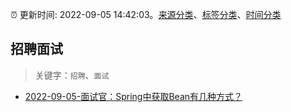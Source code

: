 :alarm_clock: 更新时间: 2022-09-05 14:42:03。[来源分类](../README.md)、[标签分类](../TAGS.md)、[时间分类](../TIMELINE.md)

## 招聘面试


> 关键字：`招聘`、`面试`



- [2022-09-05-面试官：Spring中获取Bean有几种方式？](https://toutiao.io/k/x9gh2qw) 
